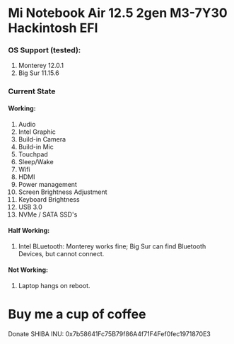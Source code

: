 # Mi Notebook Air 12.5 2gen M3-7Y30 Hackintosh EFI

### OS Support (tested):
1. Monterey 12.0.1
2. Big Sur 11.15.6


### Current State
#### Working:
1. Audio
2. Intel Graphic
3. Build-in Camera
4. Build-in Mic
6. Touchpad
7. Sleep/Wake
9. Wifi
10. HDMI
11. Power management
12. Screen Brightness Adjustment
13. Keyboard Brightness
14. USB 3.0
15. NVMe / SATA SSD's

#### Half Working:
1. Intel BLuetooth: Monterey works fine; Big Sur can find Bluetooth Devices, but cannot connect.

#### Not Working:
1. Laptop hangs on reboot.

# Buy me a cup of coffee
Donate SHIBA INU: 0x7b58641Fc75B79f86A4f71F4Fef0fec1971870E3
 

